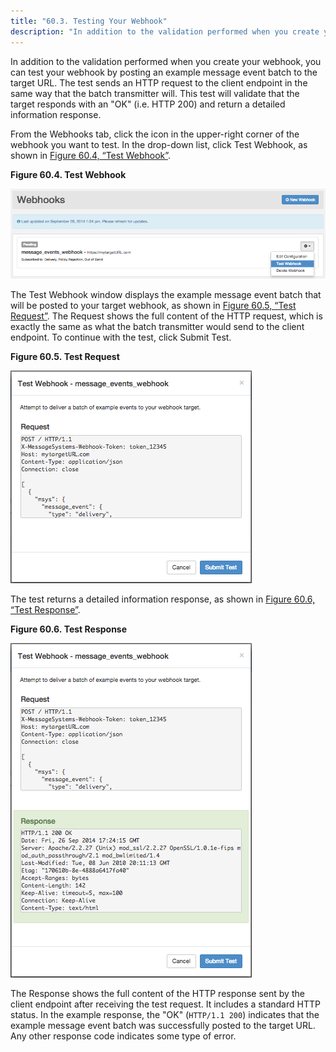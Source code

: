 ```yaml
---
title: "60.3. Testing Your Webhook"
description: "In addition to the validation performed when you create your webhook you can test your webhook by posting an example message event batch to the target URL The test sends an HTTP request to the client endpoint in the same way that the batch transmitter will This test will validate..."
---
```


In addition to the validation performed when you create your webhook, you can test your webhook by posting an example message event batch to the target URL. The test sends an HTTP request to the client endpoint in the same way that the batch transmitter will. This test will validate that the target responds with an "OK" (i.e. HTTP 200) and return a detailed information response.

From the Webhooks tab, click the icon in the upper-right corner of the webhook you want to test. In the drop-down list, click Test Webhook, as shown in [Figure 60.4, “Test Webhook”](web-ui.webhooks.test#figure_test_webhook "Figure 60.4. Test Webhook").

<a name="figure_test_webhook"></a> 

**Figure 60.4. Test Webhook**

![Test Webhook](images/test_webhook.png)

The Test Webhook window displays the example message event batch that will be posted to your target webhook, as shown in [Figure 60.5, “Test Request”](web-ui.webhooks.test#figure_test_request "Figure 60.5. Test Request"). The Request shows the full content of the HTTP request, which is exactly the same as what the batch transmitter would send to the client endpoint. To continue with the test, click Submit Test.

<a name="figure_test_request"></a> 

**Figure 60.5. Test Request**

![Test Request](images/test_request.png)

The test returns a detailed information response, as shown in [Figure 60.6, “Test Response”](web-ui.webhooks.test#figure_test_response "Figure 60.6. Test Response").

<a name="figure_test_response"></a> 

**Figure 60.6. Test Response**

![Test Response](images/test_response.png)

The Response shows the full content of the HTTP response sent by the client endpoint after receiving the test request. It includes a standard HTTP status. In the example response, the "OK" (`HTTP/1.1 200`) indicates that the example message event batch was successfully posted to the target URL. Any other response code indicates some type of error.